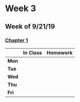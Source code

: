<meta http-equiv="refresh" content="300"/>

# Week 3

## Week of 9/21/19 

### [Chapter 1](/ap/curriculum/1)

  |       |In Class               |Homework   |
  |-------|---------              |---------  |
  |**Mon**| | |
  |**Tue**| | |
  |**Wed**| | |
  |**Thu**| | |
  |**Fri**| | |



<!-- Week of 9/9/19: [Chapter 1](/ap/curriculum/1) continued
  - **Mon:** Continue with C - Operators, Boolean expressions, Loops
    - [Fahrenheit](https://docs.cs50.net/2019/ap/problems/fahrenheit/fahrenheit.html) due tonight by 11:59
    - If you have not already done so, read over [chapter 1 reference sheets](/ap/assets/pdfs/ch1-ref-sheets.pdf) through Loops & watch the [lecture video for chapter 1 starting at this link](https://video.cs50.net/2018/fall/lectures/1?t=15m58s) and going through User Input at appx 50 minutes
    - Look over the [source code PDF](https://cdn.cs50.net/2018/fall/lectures/1/src1.pdf) if you didn't get a chance to get all of it in class
  - **Tue:** Work on [Conditions Lab](https://lab.cs50.io/candib80/cs50labs/c/conditions/) in class
    - Complete the [Water Lab](https://lab.cs50.io/candib80/cs50labs/c/water/) for homework
  - **Wed:** Senior Picture Day!
    - Watch any of the shorts needed for [Chapter 1](/ap/curriculum/1) to better understand concepts
  - **Thu:** Continue with C - Loops
    - Start on [Pennies](https://docs.cs50.net/2019/ap/problems/pennies/pennies.html) at the end of class and finish for PSET grade by Tuesday at ll:59 pm
  - **Fri:** Continue with C - Functions, Libraries
    - Read over [chapter 1 reference sheets](assets/pdfs/ch1-ref-sheets.pdf) & watch shorts for Chapter 1 if needed
    - Continue with [Pennies](https://docs.cs50.net/2019/ap/problems/pennies/pennies.html)

  - **Looking forward:** Next week we will finish up with Chapter 1, review and have a test on the material covered so far. -->